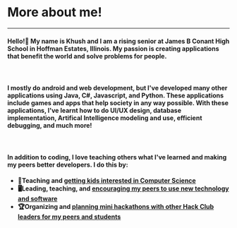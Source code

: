 # More about me!
<hr>

<h4>Hello!👋 My name is Khush and I am a rising senior at James B Conant High School in Hoffman Estates, Illinois. <strong>My passion is creating applications that benefit the world and solve problems for people.</h4>
  <br >
<h4> I mostly do android and web development, but I've developed many other applications using Java, C#, Javascript, and Python. These applications include games and apps that help society in any way possible. With these applications, I've learnt how to do UI/UX design, database implementation, Artifical Intelligence modeling and use, efficient debugging, and much more!</h4>
  <br>
<h4> In addition to coding, I love teaching others what I've learned and making my peers better developers. I do this by:</h4>
  <ul>
  <li>📖Teaching and <a href="https://compscikids.net">getting kids interested in Computer Science</a></li>
  <li>🖥️Leading, teaching, and <a href="https://conant.hackclub.com">encouraging my peers to use new technology and software</a></li>
  <li>🏆Organizing and <a href="https://hackclub.com">planning mini hackathons with other Hack Club leaders for my peers and students</a></li>
</ul>

<!--
**KhushMakadia4/KhushMakadia4** is a ✨ _special_ ✨ repository because its `README.md` (this file) appears on your GitHub profile.

Here are some ideas to get you started:

- 🔭 I’m currently working on ...
- 🌱 I’m currently learning ...
- 👯 I’m looking to collaborate on ...
- 🤔 I’m looking for help with ...
- 💬 Ask me about ...
- 📫 How to reach me: ...
- 😄 Pronouns: ...
- ⚡ Fun fact: ...
-->
